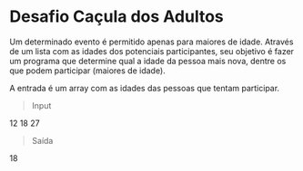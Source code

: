 # Desafio Caçula dos Adultos

Um determinado evento é permitido apenas para maiores de idade. Através de um lista com as idades dos potenciais participantes, seu objetivo é fazer um programa que determine qual a idade da pessoa mais nova, dentre os que podem participar (maiores de idade).

A entrada é um array com as idades das pessoas que tentam participar.

> Input 

12 18 27

> Saída

18